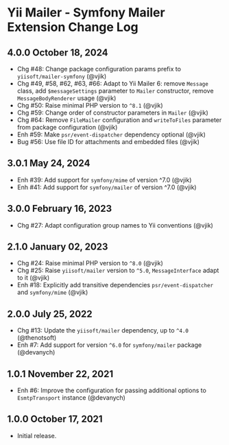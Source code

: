 # Yii Mailer - Symfony Mailer Extension Change Log

## 4.0.0 October 18, 2024

- Chg #48: Change package configuration params prefix to `yiisoft/mailer-symfony` (@vjik)
- Chg #49, #58, #62, #63, #66: Adapt to Yii Mailer 6: remove `Message` class, add `$messageSettings` parameter
  to `Mailer` constructor, remove `MessageBodyRenderer` usage (@vjik)
- Chg #50: Raise minimal PHP version to `^8.1` (@vjik)
- Chg #59: Change order of constructor parameters in `Mailer` (@vjik)
- Chg #64: Remove `FileMailer` configuration and `writeToFiles` parameter from package configuration (@vjik)
- Enh #59: Make `psr/event-dispatcher` dependency optional (@vjik)
- Bug #56: Use file ID for attachments and embedded files (@vjik)

## 3.0.1 May 24, 2024

- Enh #39: Add support for `symfony/mime` of version ^7.0 (@vjik)
- Enh #41: Add support for `symfony/mailer` of version ^7.0 (@vjik)

## 3.0.0 February 16, 2023

- Chg #27: Adapt configuration group names to Yii conventions (@vjik)

## 2.1.0 January 02, 2023

- Chg #24: Raise minimal PHP version to `^8.0` (@vjik)
- Chg #25: Raise `yiisoft/mailer` version to `^5.0`, `MessageInterface` adapt to it (@vjik)
- Enh #18: Explicitly add transitive dependencies `psr/event-dispatcher` and `symfony/mime` (@vjik)

## 2.0.0 July 25, 2022

- Chg #13: Update the `yiisoft/mailer` dependency, up to `^4.0` (@thenotsoft)
- Enh #7: Add support for version `^6.0` for `symfony/mailer` package (@devanych)

## 1.0.1 November 22, 2021

- Enh #6: Improve the configuration for passing additional options to `EsmtpTransport` instance (@devanych)

## 1.0.0 October 17, 2021

- Initial release.
